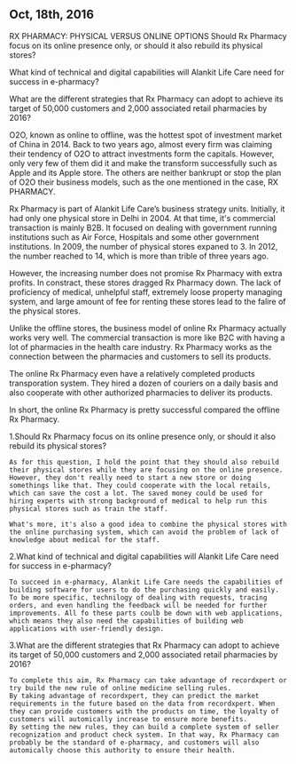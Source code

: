 Oct, 18th, 2016
---


RX PHARMACY: PHYSICAL VERSUS ONLINE OPTIONS
Should Rx Pharmacy focus on its online presence only, or should it also rebuild its physical stores?

What kind of technical and digital capabilities will Alankit Life Care need for success in e-pharmacy?

What are the different strategies that Rx Pharmacy can adopt to achieve its target of 50,000 customers and 2,000 associated retail pharmacies by 2016?

O2O, known as online to offline, was the hottest spot of investment market of China in 2014. Back to two years ago, almost every firm was claiming their tendency of O2O to attract investments form the capitals. However, only very few of them did it and make the transform successfully such as Apple and its Apple store. The others are neither bankrupt or stop the plan of O2O their business models, such as the one mentioned in the case, RX PHARMACY. 

Rx Pharmacy is part of Alankit Life Care’s business strategy units. Initially, it had only one physical store in Delhi in 2004. At that time, it's commercial transaction is mainly B2B. It focused on dealing with government running institutions such as Air Force, Hospitals and some other government institutions. In 2009, the number of physical stores expaned to 3. In 2012, the number reached to 14, which is more than trible of three years ago.

However, the increasing number does not promise Rx Pharmacy with extra profits. In constract, these stores dragged Rx Pharmacy down. The lack of proficiency of medical, unhelpful staff, extremely loose property managing system, and large amount of fee for renting these stores lead to the falire of the physical stores.

Unlike the offline stores, the business model of online Rx Pharmacy actually works very well. The commercial transaction is more like B2C with having a lot of pharmacies in the health care industry. Rx Pharmacy works as the connection between the pharmacies and customers to sell its products. 

The online Rx Pharmacy even have a relatively completed products transporation system. They hired a dozen of couriers on a daily basis and also cooperate with other authorized pharmacies to deliver its products.

In short, the online Rx Pharmacy is pretty successful compared the offline Rx Pharmacy.

1.Should Rx Pharmacy focus on its online presence only, or should it also rebuild its physical stores?
	
	As for this question, I hold the point that they should also rebuild their physical stores while they are focusing on the online presence. However, they don't really need to start a new store or doing somethings like that. They could cooperate with the local retails, which can save the cost a lot. The saved money could be used for hiring experts with strong background of medical to help run this physical stores such as train the staff.

	What's more, it's also a good idea to combine the physical stores with the online purchasing system, which can avoid the problem of lack of knowledge about medical for the staff.


2.What kind of technical and digital capabilities will Alankit Life Care need for success in e-pharmacy?

	To succeed in e-pharmacy, Alankit Life Care needs the capabilities of building software for users to do the purchasing quickly and easily. To be more specific, technilogy of dealing with requests, tracing orders, and even handling the feedback will be needed for further improvements. All fo these parts coulb be down with web applications, which means they also need the capabilities of building web applications with user-friendly design.

3.What are the different strategies that Rx Pharmacy can adopt to achieve its target of 50,000 customers and 2,000 associated retail pharmacies by 2016?

	To complete this aim, Rx Pharmacy can take advantage of recordxpert or try build the new rule of online medicine selling rules. 
	By taking advantage of recordxpert, they can predict the market requirements in the future based on the data from recordxpert. When they can provide customers with the products on time, the loyalty of customers will automically increase to ensure more benefits.
	By setting the new rules, they can build a complete system of seller recognization and product check system. In that way, Rx Pharmacy can probably be the standard of e-pharmacy, and customers will also automically choose this authority to ensure their health.







